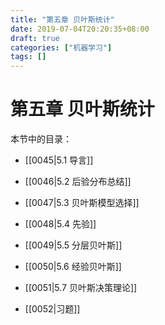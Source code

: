 ```yaml
---
title: "第五章 贝叶斯统计"
date: 2019-07-04T20:20:35+08:00
draft: true
categories: ["机器学习"]
tags: []
---
```


# 第五章 贝叶斯统计

本节中的目录：

- [[0045|5.1 导言]]

- [[0046|5.2 后验分布总结]]

- [[0047|5.3 贝叶斯模型选择]]

- [[0048|5.4 先验]]

- [[0049|5.5 分层贝叶斯]]

- [[0050|5.6 经验贝叶斯]]

- [[0051|5.7 贝叶斯决策理论]]

- [[0052|习题]]

